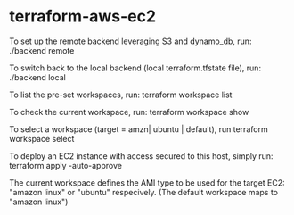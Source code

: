 # terraform-aws-ec2

To set up the remote backend leveraging S3 and dynamo_db, run:
        ./backend remote

To switch back to the local backend (local terraform.tfstate file), run:
        ./backend local

To list the pre-set workspaces, run:
        terraform workspace list

To check the current workspace, run:
        terraform workspace show

To select a <target> workspace (target = amzn| ubuntu | default), run
        terraform workspace select <target>

To deploy an EC2 instance with access secured to this host, simply run:
        terraform apply -auto-approve

The current workspace defines the AMI type to be used for the target EC2:
    "amazon linux" or "ubuntu" respecively.
(The default workspace maps to "amazon linux")



